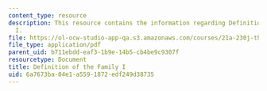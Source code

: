 ```yaml
---
content_type: resource
description: This resource contains the information regarding Definition of the Family
  I.
file: https://ol-ocw-studio-app-qa.s3.amazonaws.com/courses/21a-230j-the-contemporary-american-family-spring-2004/6a7673ba04e1a5591872edf249d38735_MIT21A_230JS04_defoffamily.pdf
file_type: application/pdf
parent_uid: b711ebdd-eaf3-1b9e-14b5-cb4be9c9307f
resourcetype: Document
title: Definition of the Family I
uid: 6a7673ba-04e1-a559-1872-edf249d38735
---
```

